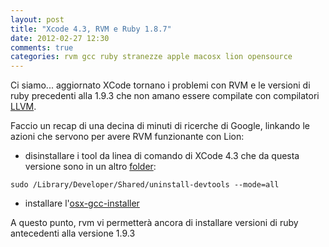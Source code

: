 ```yaml
---
layout: post
title: "Xcode 4.3, RVM e Ruby 1.8.7"
date: 2012-02-27 12:30
comments: true
categories: rvm gcc ruby stranezze apple macosx lion opensource
---
```


Ci siamo... aggiornato XCode tornano i problemi con RVM e le versioni di ruby
precedenti alla 1.9.3 che non amano essere compilate con compilatori
[LLVM](http://llvm.org/).

<!-- more -->

Faccio un recap di una decina di minuti di ricerche di Google, linkando le
azioni che servono per avere RVM funzionante con Lion:

* disinstallare i tool da linea di comando di XCode 4.3 che da questa versione
  sono in un altro [folder](https://discussions.apple.com/thread/3741223?start=0&tstart=0):

``` 
sudo /Library/Developer/Shared/uninstall-devtools --mode=all
```

* installare l'[osx-gcc-installer](https://github.com/kennethreitz/osx-gcc-installer/)

A questo punto, rvm vi permetterà ancora di installare versioni di ruby antecedenti alla versione 1.9.3

